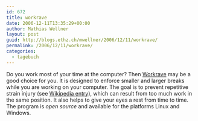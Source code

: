 ```yaml
---
id: 672
title: workrave
date: 2006-12-11T13:35:29+00:00
author: Mathias Wellner
layout: post
guid: http://blogs.ethz.ch/mwellner/2006/12/11/workrave/
permalink: /2006/12/11/workrave/
categories:
  - tagebuch
---
```

Do you work most of your time at the computer? Then [Workrave](http://www.workrave.org) may be a good choice for you. It is designed to enforce smaller and larger breaks while you are working on your computer. The goal is to prevent repetitive strain injury (see [Wikipedia entry](https://en.wikipedia.org/wiki/Repetitive_strain_injury)), which can result from too much work in the same position. It also helps to give your eyes a rest from time to time. The program is _open source_ and available for the platforms Linux and Windows.